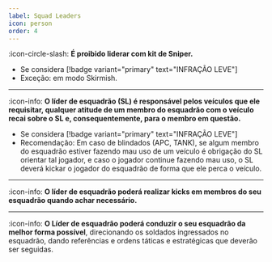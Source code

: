 ```yaml
---
label: Squad Leaders
icon: person
order: 4
---
```


:icon-circle-slash: **É proibido liderar com kit de Sniper.**
- Se considera [!badge variant="primary" text="INFRAÇÃO LEVE"]
- Exceção: em modo Skirmish.

--- 
:icon-info: **O líder de esquadrão (SL) é responsável pelos veículos que ele requisitar, qualquer atitude de um membro do esquadrão com o veículo recai sobre o SL e, consequentemente, para o membro em questão.**
- Se considera [!badge variant="primary" text="INFRAÇÃO LEVE"]
- Recomendação: Em caso de blindados (APC, TANK), se algum membro do esquadrão estiver fazendo mau uso de um veículo é obrigação do SL orientar tal jogador, e caso o jogador continue fazendo mau uso, o SL deverá kickar o jogador do esquadrão de forma que ele perca o veículo.

--- 
:icon-info: **O líder de esquadrão poderá realizar kicks em membros do seu esquadrão quando achar necessário.**

--- 
:icon-info: **O Líder de esquadrão poderá conduzir o seu esquadrão da melhor forma possível**, direcionando os soldados ingressados no esquadrão, dando referências e ordens táticas e estratégicas que deverão ser seguidas.



